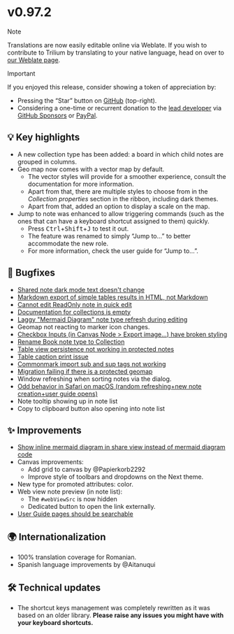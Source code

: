 # v0.97.2
> [!NOTE]
> Translations are now easily editable online via Weblate. If you wish to contribute to Trilium by translating to your native language, head on over to [our Weblate page](https://hosted.weblate.org/engage/trilium/).

> [!IMPORTANT]
> If you enjoyed this release, consider showing a token of appreciation by:
> 
> *   Pressing the “Star” button on [GitHub](https://github.com/TriliumNext/Notes) (top-right).
> *   Considering a one-time or recurrent donation to the [lead developer](https://github.com/eliandoran) via [GitHub Sponsors](https://github.com/sponsors/eliandoran) or [PayPal](https://paypal.me/eliandoran).

## 💡 Key highlights

*   A new collection type has been added: a board in which child notes are grouped in columns.
*   Geo map now comes with a vector map by default.
    *   The vector styles will provide for a smoother experience, consult the documentation for more information.
    *   Apart from that, there are multiple styles to choose from in the _Collection properties_ section in the ribbon, including dark themes.
    *   Apart from that, added an option to display a scale on the map.
*   Jump to note was enhanced to allow triggering commands (such as the ones that can have a keyboard shortcut assigned to them) quickly.
    *   Press <kbd>Ctrl</kbd>+<kbd>Shift</kbd>+<kbd>J</kbd> to test it out.
    *   The feature was renamed to simply “Jump to…” to better accommodate the new role.
    *   For more information, check the user guide for “Jump to…”.

## 🐞 Bugfixes

*   [Shared note dark mode text doesn't change](https://github.com/TriliumNext/Trilium/issues/6427)
*   [Markdown export of simple tables results in HTML, not Markdown](https://github.com/TriliumNext/Trilium/issues/6366)
*   [Cannot edit ReadOnly note in quick edit](https://github.com/TriliumNext/Trilium/issues/6425)
*   [Documentation for collections is empty](https://github.com/TriliumNext/Trilium/issues/6420)
*   [Laggy "Mermaid Diagram" note type refresh during editing](https://github.com/TriliumNext/Trilium/issues/6443)
*   Geomap not reacting to marker icon changes.
*   [Checkbox Inputs (in Canvas Node > Export image...) have broken styling](https://github.com/TriliumNext/Trilium/issues/6463)
*   [Rename Book note type to Collection](https://github.com/TriliumNext/Trilium/issues/6471)
*   [Table view persistence not working in protected notes](https://github.com/TriliumNext/Trilium/issues/6473#issuecomment-3120029185)
*   [Table caption print issue](https://github.com/TriliumNext/Trilium/issues/6483)
*   [Commonmark import sub and sup tags not working](https://github.com/TriliumNext/Trilium/issues/4307)
*   [Migration failing if there is a protected geomap](https://github.com/TriliumNext/Trilium/issues/6489)
*   Window refreshing when sorting notes via the dialog.
*   [Odd behavior in Safari on macOS (random refreshing+new note creation+user guide opens)](https://github.com/TriliumNext/Trilium/issues/6218)
*   Note tooltip showing up in note list
*   Copy to clipboard button also opening into note list

## ✨ Improvements

*   [Show inline mermaid diagram in share view instead of mermaid diagram code](https://github.com/TriliumNext/Trilium/issues/5438)
*   Canvas improvements:
    *   Add grid to canvas by @Papierkorb2292
    *   Improve style of toolbars and dropdowns on the Next theme.
*   New type for promoted attributes: color.
*   Web view note preview (in note list):
    *   The `#webViewSrc` is now hidden
    *   Dedicated button to open the link externally.
*   [User Guide pages should be searchable](https://github.com/TriliumNext/Trilium/issues/6515)

## 🌍 Internationalization

*   100% translation coverage for Romanian.
*   Spanish language improvements by @Aitanuqui

## 🛠️ Technical updates

*   The shortcut keys management was completely rewritten as it was based on an older library. **Please raise any issues you might have with your keyboard shortcuts.**